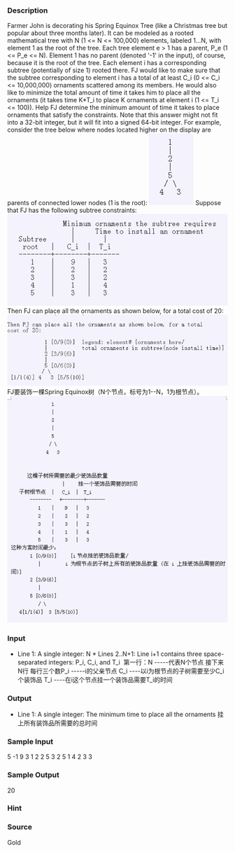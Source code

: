 
### Description
Farmer John is decorating his Spring Equinox Tree (like a Christmas tree but popular about three months later). It can be modeled as a rooted mathematical tree with N (1 <= N <= 100,000) elements, labeled 1...N, with element 1 as the root of the tree. Each tree element e > 1 has a parent, P_e (1 <= P_e <= N). Element 1 has no parent (denoted '-1' in the input), of course, because it is the root of the tree. Each element i has a corresponding subtree (potentially of size 1) rooted there. FJ would like to make sure that the subtree corresponding to element i has a total of at least C_i (0 <= C_i <= 10,000,000) ornaments scattered among its members. He would also like to minimize the total amount of time it takes him to place all the ornaments (it takes time K*T_i to place K ornaments at element i (1 <= T_i <= 100)). Help FJ determine the minimum amount of time it takes to place ornaments that satisfy the constraints.  Note that this answer might not fit into a 32-bit integer, but it will fit into a signed 64-bit integer. For example, consider the tree below where nodes located higher on the display are parents of connected lower nodes (1 is the root):
![](/JudgeOnline/images/2197_1.jpg)
Suppose that FJ has the following subtree constraints:
![](/JudgeOnline/images/2197_2.jpg)
Then FJ can place all the ornaments as shown below, for a total cost of 20:
![](/JudgeOnline/images/2197_3.jpg)
FJ要装饰一棵Spring Equinox树（N个节点，标号为1--N，1为根节点）。 
![](/JudgeOnline/images/2197_4.jpg)
### Input
* Line 1: A single integer: N  * Lines 2..N+1: Line i+1 contains three space-separated integers: P_i,         C_i, and
T_i
 第一行：N -----代表N个节点 接下来N行 每行三个数P_i -----i的父亲节点 C_i ----以i为根节点的子树需要至少C_i个装饰品 T_i ----在i这个节点挂一个装饰品需要T_i的时间 
### Output
* Line 1: A single integer: The minimum time to place all the         ornaments
挂上所有装饰品所需要的总时间
### Sample Input
5
-1 9 3
1 2 2
5 3 2
5 1 4
2 3 3

### Sample Output
20

### Hint

### Source
Gold